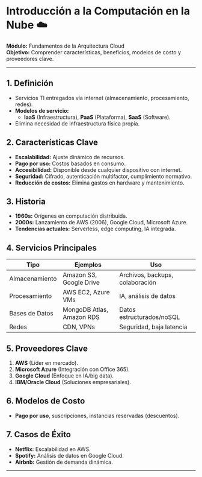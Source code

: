 # Introducción a la Computación en la Nube ☁️  
**Módulo:** Fundamentos de la Arquitectura Cloud  
**Objetivo:** Comprender características, beneficios, modelos de costo y proveedores clave.  

---

## **1. Definición**  
- Servicios TI entregados vía internet (almacenamiento, procesamiento, redes).  
- **Modelos de servicio:**  
  - **IaaS** (Infraestructura), **PaaS** (Plataforma), **SaaS** (Software).  
- Elimina necesidad de infraestructura física propia.  

## **2. Características Clave**  
- **Escalabilidad:** Ajuste dinámico de recursos.  
- **Pago por uso:** Costos basados en consumo.  
- **Accesibilidad:** Disponible desde cualquier dispositivo con internet.  
- **Seguridad:** Cifrado, autenticación multifactor, cumplimiento normativo.  
- **Reducción de costos:** Elimina gastos en hardware y mantenimiento.  

## **3. Historia**  
- **1960s:** Orígenes en computación distribuida.  
- **2000s:** Lanzamiento de AWS (2006), Google Cloud, Microsoft Azure.  
- **Tendencias actuales:** Serverless, edge computing, IA integrada.  

## **4. Servicios Principales**  
| **Tipo**         | **Ejemplos**                          | **Uso**                          |  
|-------------------|---------------------------------------|-----------------------------------|  
| Almacenamiento    | Amazon S3, Google Drive               | Archivos, backups, colaboración  |  
| Procesamiento     | AWS EC2, Azure VMs                    | IA, análisis de datos            |  
| Bases de Datos    | MongoDB Atlas, Amazon RDS             | Datos estructurados/noSQL        |  
| Redes             | CDN, VPNs                             | Seguridad, baja latencia         |  

## **5. Proveedores Clave**  
1. **AWS** (Líder en mercado).  
2. **Microsoft Azure** (Integración con Office 365).  
3. **Google Cloud** (Enfoque en IA/big data).  
4. **IBM/Oracle Cloud** (Soluciones empresariales).  

## **6. Modelos de Costo**  
- **Pago por uso**, suscripciones, instancias reservadas (descuentos).  

## **7. Casos de Éxito**  
- **Netflix:** Escalabilidad en AWS.  
- **Spotify:** Análisis de datos en Google Cloud.  
- **Airbnb:** Gestión de demanda dinámica.  

---
